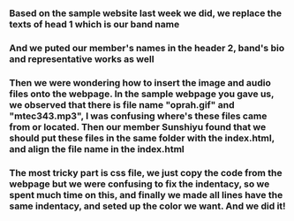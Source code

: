 ### Based on the sample website last week we did, we replace the texts of head 1 which is our band name 
### And we puted our member's names in the header 2, band's bio and representative works as well
### Then we were wondering how to insert the image and audio files onto the webpage. In the sample webpage you gave us, we observed that there is file name "oprah.gif" and "mtec343.mp3", I was confusing where's these files came from or located. Then our member Sunshiyu found that we should put these files in the same folder with the index.html, and align the file name in the index.html
### The most tricky part is css file, we just copy the code from the webpage but we were confusing to fix the indentacy, so we spent much time on this, and finally we made all lines have the same indentacy, and seted up the color we want. And we did it!